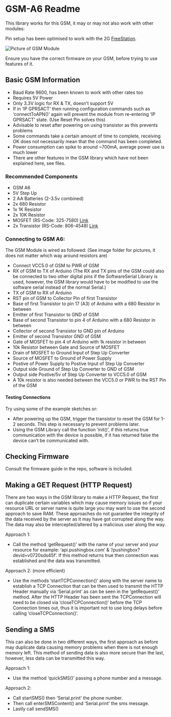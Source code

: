 # GSM-A6 Readme

This library works for this GSM, it may or may not also work with other modules:

Pin setup has been optimised to work with the 2G [FreeStation](http://www.freestation.org).

![Picture of GSM Module](https://github.com/MartinBKings/GSM-A6/blob/master/images/gsm_small.jpg)

Ensure you have the correct firmware on your GSM, before trying to use features of it.

## Basic GSM Information

* Baud Rate 9600, has been known to work with other rates too
* Requires 5V Power
* Only 3.3V logic for RX & TX, doesn’t support 5V
* If in ‘IP GPRSACT’ then running configuration commands such as ‘connectToAPN()’ again will prevent the module from re-entering ‘IP GPRSACT’ state.  (Use Reset Pin solves this)
* Advisable to reset after powering on using transistor as this prevents problems
* Some commands take a certain amount of time to complete, receiving OK does not necessarily mean that the command has been completed.
* Power consumption can spike to around	~700mA, average power use is much lower
* There are other features in the GSM library which have not been explained here, see files.

### Recommended Components

* GSM A6
* 5V Step Up
* 2 AA Batteries (2-3.5v combined)
* 2x 680 Resistor
* 1x 1K Resistor
* 2x 10K Resistor
* MOSFET (RS-Code: 325-7580) [Link](https://uk.rs-online.com/web/p/mosfet-transistors/3257580/?sra=pstk)
* 2x Transistor (RS-Code: 806-4548) [Link](https://uk.rs-online.com/web/p/bipolar-transistors/8064548/?sra=pstk)

### Connecting to GSM A6:
The GSM Module is wired as followed: (See image folder for pictures, it does not matter which way around resistors are)

* Connect VCC5.0 of GSM to PWR of GSM
* RX of GSM to TX of Arduino
(The RX and TX pins of the GSM could also be connected to two other digital pins if the SoftwareSerial Library is used, however, the GSM library would have to be modified to use the software serial instead of the normal Serial.)
* TX of GSM to RX of Arduino
* RST pin of GSM to Collector Pin of first Transistor
* Base of first Transistor to pin 17 (A3) of Arduino with a 680 Resistor in between
* Emitter of first Transistor to GND of GSM
* Base of second Transistor to pin 4 of Arduino with a 680 Resistor in between
* Collector of second Transistor to GND pin of Arduino
* Emitter of second Transistor GND of GSM
* Gate of MOSFET to pin 4 of Arduino with 1k resistor in between
* 10k Resistor between Gate and Source of MOSFET
* Drain of MOSFET to Ground Input of Step Up Converter
* Source of MOSFET to Ground of Power Supply
* Postive of Power Supply to Postive Input of Step Up Converter
* Output side Ground of Step Up Converter to GND of GSM
* Output side Postive/5v of Step Up Converter to VCC5.0 of GSM
* A 10k resistor is also needed between the VCC5.0 or PWR to the RST Pin of the GSM

#### Testing Connections
Try using some of the example sketches or:

* After powering up the GSM, trigger the transistor to reset the GSM for 1-2 seconds. This step is necessary to prevent problems later.
* Using the GSM Library call the function ‘init()’, if this returns true communication with the device is possible, if it has returned false the device can’t be communicated with.

## Checking Firmware

Consult the firmware guide in the repo, software is included.

## Making a GET Request (HTTP Request)

There are two ways in the GSM library to make a HTTP Request, the first can duplicate certain variables which may cause memory issues so if your resource URL or server name is quite large you may want to use the second approach to save RAM.
These approaches do not guarantee the integrity of the data received by the server as it may have got corrupted along the way. The data may also be intercepted/altered by a malicious user along the way.

Approach 1:

* Call the method ‘getRequest()’ with the name of your server and your resource for example: ‘api.pushingbox.com’ & ‘/pushingbox?devid=v0720sds45f’. If this method returns true then connection was established and the data was transmitted.

Approach 2: (more efficient)

* Use the methods ‘startTCPConnection()’ along with the server name to establish a TCP Connection that can be then used to transmit the HTTP Header manually via ‘Serial.print’ as can be seen in the ‘getRequest()’ method. After the HTTP Header has been sent the TCPConnection will need to be closed via ‘closeTCPConnection()’ before the TCP Connection times out, thus it is important not to use long delays before calling ‘closeTCPConnection()’.

## Sending a SMS

This can also be done in two different ways, the first approach as before may duplicate data causing memory problems when there is not enough memory left.
This method of sending data is also more secure than the last, however, less data can be transmitted this way.

Approach 1:

* Use the method ‘quickSMS()’ passing a phone number and a message.

Approach 2:

* Call startSMS() then ‘Serial.print’ the phone number.
* Then call enterSMSContent() and ‘Serial.print’ the sms message.
* Lastly call sendSMS()

